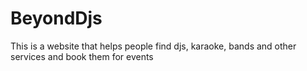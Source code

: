 # BeyondDjs
This is a website that helps people find djs, karaoke, bands and other services and book them for events
